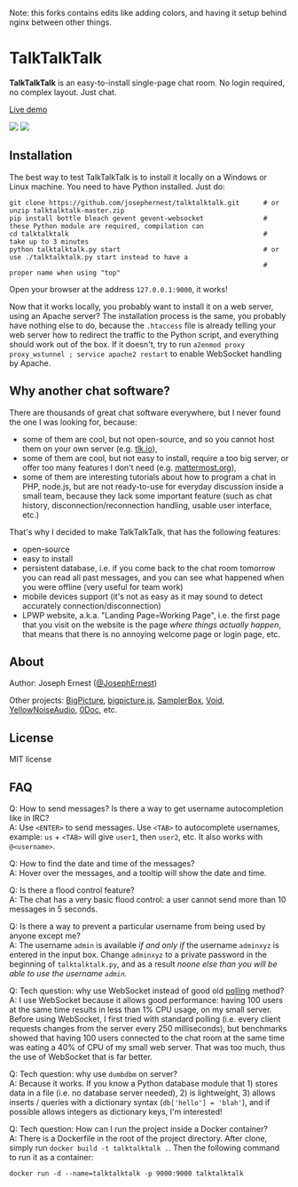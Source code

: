 Note: this forks contains edits like adding colors, and having it setup behind nginx between other things.


TalkTalkTalk
=============

**TalkTalkTalk** is an easy-to-install single-page chat room. No login required, no complex layout. Just chat.

[Live demo](http://185.164.138.19:7311/)

![](http://gget.it/husi2by3/screenshot1_575.jpg) ![](http://gget.it/k9oj75rs/screenshotphone_5.jpg)


Installation
----
The best way to test TalkTalkTalk is to install it locally on a Windows or Linux machine. You need to have Python installed. Just do:

    git clone https://github.com/josephernest/talktalktalk.git      # or unzip talktalktalk-master.zip
    pip install bottle bleach gevent gevent-websocket               # these Python module are required, compilation can 
    cd talktalktalk                                                 #                              take up to 3 minutes
    python talktalktalk.py start                                    # or use ./talktalktalk.py start instead to have a 
                                                                    #                     proper name when using "top"

Open your browser at the address `127.0.0.1:9000`, it works!

Now that it works locally, you probably want to install it on a web server, using an Apache server? The installation process is the same, you probably have nothing else to do, because the `.htaccess` file is already telling your web server how to redirect the traffic to the Python script, and everything should work out of the box.  If it doesn't, try to run `a2enmod proxy proxy_wstunnel ; service apache2 restart` to enable WebSocket handling by Apache.


Why another chat software?
----
There are thousands of great chat software everywhere, but I never found the one I was looking for, because:

* some of them are cool, but not open-source, and so you cannot host them on your own server (e.g. [tlk.io](http://www.tlk.io)),
* some of them are cool, but not easy to install, require a too big server, or offer too many features I don't need (e.g. [mattermost.org](http://www.mattermost.org)),
* some of them are interesting tutorials about how to program a chat in PHP, node.js, but are not ready-to-use for everyday discussion inside a small team, because they lack some important feature (such as chat history, disconnection/reconnection handling, usable user interface, etc.)

That's why I decided to make TalkTalkTalk, that has the following features:

* open-source
* easy to install
* persistent database, i.e. if you come back to the chat room tomorrow you can read all past messages, and you can see what happened when you were offline (very useful for team work)
* mobile devices support (it's not as easy as it may sound to detect accurately connection/disconnection)
* LPWP website, a.k.a. "Landing Page=Working Page", i.e. the first page that you visit on the website is the page *where things actually happen*, that means that there is no annoying welcome page or login page, etc.



About
----
Author: Joseph Ernest ([@JosephErnest](http:/twitter.com/JosephErnest))

Other projects: [BigPicture](http://bigpicture.bi), [bigpicture.js](https://github.com/josephernest/bigpicture.js), [SamplerBox](http://www.samplerbox.org), [Void](http://www.thisisvoid.org), [YellowNoiseAudio](http://www.yellownoiseaudio.com), [0Doc](https://github.com/josephernest/0Doc), etc.


License
----
MIT license


FAQ
----

Q: How to send messages? Is there a way to get username autocompletion like in IRC?  
A: Use `<ENTER>` to send messages. Use `<TAB>` to autocomplete usernames, example: `us` + `<TAB>` will give `user1`, then `user2`, etc. It also works with `@<username>`.

Q: How to find the date and time of the messages?  
A: Hover over the messages, and a tooltip will show the date and time.

Q: Is there a flood control feature?  
A: The chat has a very basic flood control: a user cannot send more than 10 messages in 5 seconds.

Q: Is there a way to prevent a particular username from being used by anyone except me?  
A: The username `admin` is available *if and only if* the username `adminxyz` is entered in the input box. Change `adminxyz` to a private password in the beginning of `talktalktalk.py`, and as a result *noone else than you will be able to use the username `admin`.*

Q: Tech question: why use WebSocket instead of good old [polling](http://stackoverflow.com/a/12855533/1422096) method?  
A: I use WebSocket because it allows good performance: having 100 users at the same time results in less than 1% CPU usage, on my small server. Before using WebSocket, I first tried with standard polling (i.e. every client requests changes from the server every 250 milliseconds), but benchmarks showed that having 100 users connected to the chat room at the same time was eating a 40% of CPU of my small web server. That was too much, thus the use of WebSocket that is far better.

Q: Tech question: why use `dumbdbm` on server?  
A: Because it works. If you know a Python database module that 1) stores data in a file (i.e. no database server needed), 2) is lightweight, 3) allows inserts / queries with a dictionary syntax (`db['hello'] = 'blah'`), and if possible allows integers as dictionary keys, I'm interested!

Q: Tech question: How can I run the project inside a Docker container?  
A: There is a Dockerfile in the root of the project directory. After clone, simply run `docker build -t talktalktalk .`. Then the following command to run it as a container: 
```
docker run -d --name=talktalktalk -p 9000:9000 talktalktalk
```

